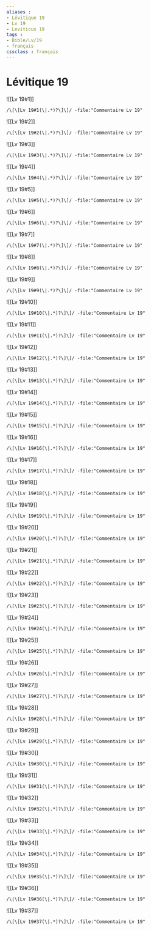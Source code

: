 ```yaml
---
aliases : 
- Lévitique 19
- Lv 19
- Leviticus 19
tags : 
- Bible/Lv/19
- français
cssclass : français
---
```


# Lévitique 19

![[Lv 19#1]]

```query
/\[\[Lv 19#1(\|.*)?\]\]/ -file:"Commentaire Lv 19"
```

![[Lv 19#2]]

```query
/\[\[Lv 19#2(\|.*)?\]\]/ -file:"Commentaire Lv 19"
```

![[Lv 19#3]]

```query
/\[\[Lv 19#3(\|.*)?\]\]/ -file:"Commentaire Lv 19"
```

![[Lv 19#4]]

```query
/\[\[Lv 19#4(\|.*)?\]\]/ -file:"Commentaire Lv 19"
```

![[Lv 19#5]]

```query
/\[\[Lv 19#5(\|.*)?\]\]/ -file:"Commentaire Lv 19"
```

![[Lv 19#6]]

```query
/\[\[Lv 19#6(\|.*)?\]\]/ -file:"Commentaire Lv 19"
```

![[Lv 19#7]]

```query
/\[\[Lv 19#7(\|.*)?\]\]/ -file:"Commentaire Lv 19"
```

![[Lv 19#8]]

```query
/\[\[Lv 19#8(\|.*)?\]\]/ -file:"Commentaire Lv 19"
```

![[Lv 19#9]]

```query
/\[\[Lv 19#9(\|.*)?\]\]/ -file:"Commentaire Lv 19"
```

![[Lv 19#10]]

```query
/\[\[Lv 19#10(\|.*)?\]\]/ -file:"Commentaire Lv 19"
```

![[Lv 19#11]]

```query
/\[\[Lv 19#11(\|.*)?\]\]/ -file:"Commentaire Lv 19"
```

![[Lv 19#12]]

```query
/\[\[Lv 19#12(\|.*)?\]\]/ -file:"Commentaire Lv 19"
```

![[Lv 19#13]]

```query
/\[\[Lv 19#13(\|.*)?\]\]/ -file:"Commentaire Lv 19"
```

![[Lv 19#14]]

```query
/\[\[Lv 19#14(\|.*)?\]\]/ -file:"Commentaire Lv 19"
```

![[Lv 19#15]]

```query
/\[\[Lv 19#15(\|.*)?\]\]/ -file:"Commentaire Lv 19"
```

![[Lv 19#16]]

```query
/\[\[Lv 19#16(\|.*)?\]\]/ -file:"Commentaire Lv 19"
```

![[Lv 19#17]]

```query
/\[\[Lv 19#17(\|.*)?\]\]/ -file:"Commentaire Lv 19"
```

![[Lv 19#18]]

```query
/\[\[Lv 19#18(\|.*)?\]\]/ -file:"Commentaire Lv 19"
```

![[Lv 19#19]]

```query
/\[\[Lv 19#19(\|.*)?\]\]/ -file:"Commentaire Lv 19"
```

![[Lv 19#20]]

```query
/\[\[Lv 19#20(\|.*)?\]\]/ -file:"Commentaire Lv 19"
```

![[Lv 19#21]]

```query
/\[\[Lv 19#21(\|.*)?\]\]/ -file:"Commentaire Lv 19"
```

![[Lv 19#22]]

```query
/\[\[Lv 19#22(\|.*)?\]\]/ -file:"Commentaire Lv 19"
```

![[Lv 19#23]]

```query
/\[\[Lv 19#23(\|.*)?\]\]/ -file:"Commentaire Lv 19"
```

![[Lv 19#24]]

```query
/\[\[Lv 19#24(\|.*)?\]\]/ -file:"Commentaire Lv 19"
```

![[Lv 19#25]]

```query
/\[\[Lv 19#25(\|.*)?\]\]/ -file:"Commentaire Lv 19"
```

![[Lv 19#26]]

```query
/\[\[Lv 19#26(\|.*)?\]\]/ -file:"Commentaire Lv 19"
```

![[Lv 19#27]]

```query
/\[\[Lv 19#27(\|.*)?\]\]/ -file:"Commentaire Lv 19"
```

![[Lv 19#28]]

```query
/\[\[Lv 19#28(\|.*)?\]\]/ -file:"Commentaire Lv 19"
```

![[Lv 19#29]]

```query
/\[\[Lv 19#29(\|.*)?\]\]/ -file:"Commentaire Lv 19"
```

![[Lv 19#30]]

```query
/\[\[Lv 19#30(\|.*)?\]\]/ -file:"Commentaire Lv 19"
```

![[Lv 19#31]]

```query
/\[\[Lv 19#31(\|.*)?\]\]/ -file:"Commentaire Lv 19"
```

![[Lv 19#32]]

```query
/\[\[Lv 19#32(\|.*)?\]\]/ -file:"Commentaire Lv 19"
```

![[Lv 19#33]]

```query
/\[\[Lv 19#33(\|.*)?\]\]/ -file:"Commentaire Lv 19"
```

![[Lv 19#34]]

```query
/\[\[Lv 19#34(\|.*)?\]\]/ -file:"Commentaire Lv 19"
```

![[Lv 19#35]]

```query
/\[\[Lv 19#35(\|.*)?\]\]/ -file:"Commentaire Lv 19"
```

![[Lv 19#36]]

```query
/\[\[Lv 19#36(\|.*)?\]\]/ -file:"Commentaire Lv 19"
```

![[Lv 19#37]]

```query
/\[\[Lv 19#37(\|.*)?\]\]/ -file:"Commentaire Lv 19"
```

